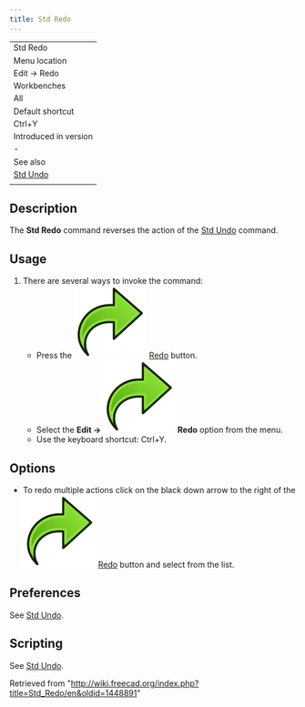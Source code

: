 ```yaml
---
title: Std Redo
---
```


|                                  |
| -------------------------------- |
| Std Redo                         |
| Menu location                    |
| Edit → Redo                      |
| Workbenches                      |
| All                              |
| Default shortcut                 |
| Ctrl+Y                           |
| Introduced in version            |
| -                                |
| See also                         |
| [Std Undo](/Std_Undo "Std Undo") |
|                                  |

## Description

The **Std Redo** command reverses the action of the [Std Undo](/Std_Undo "Std Undo") command.

## Usage

1. There are several ways to invoke the command:
   - Press the ![](/src/assets/images/Std_Redo.svg) [Redo](/Std_Redo "Std Redo") button.
   - Select the **Edit → ![](/src/assets/images/Std_Redo.svg) Redo** option from the menu.
   - Use the keyboard shortcut: Ctrl+Y.

## Options

- To redo multiple actions click on the black down arrow to the right of the ![](/src/assets/images/Std_Redo.svg) [Redo](/Std_Redo "Std Redo") button and select from the list.

## Preferences

See [Std Undo](/Std_Undo#Preferences "Std Undo").

## Scripting

See [Std Undo](/Std_Undo#Scripting "Std Undo").

Retrieved from "<http://wiki.freecad.org/index.php?title=Std_Redo/en&oldid=1448891>"
